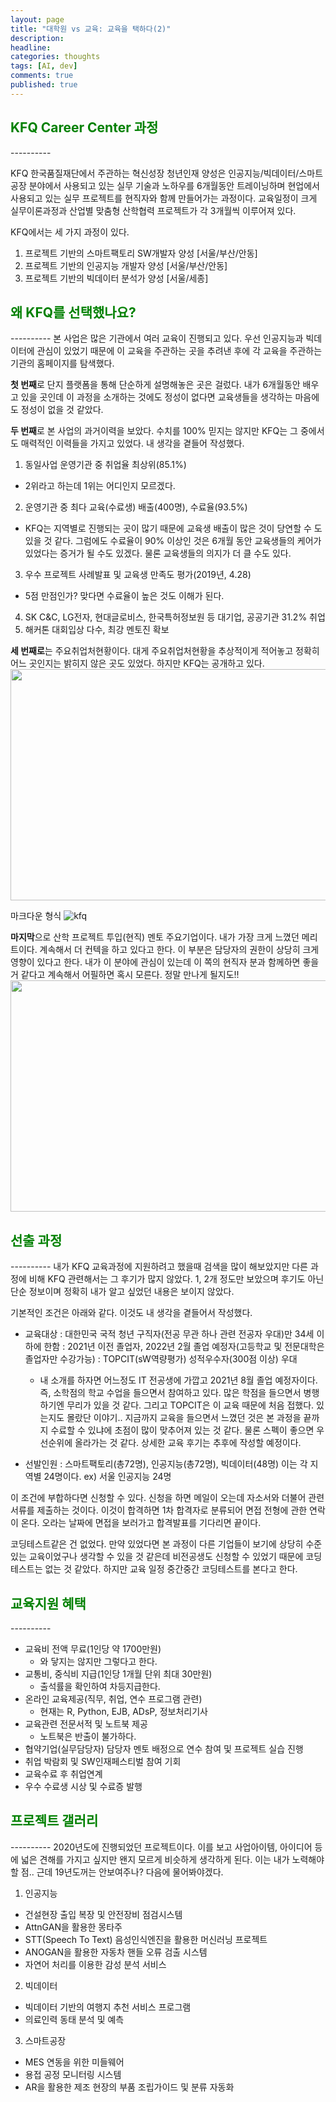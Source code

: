 ```yaml
---
layout: page
title: "대학원 vs 교육: 교육을 택하다(2)"
description:
headline:
categories: thoughts
tags: [AI, dev]
comments: true
published: true
---
```


<!-- [click: 이전글 "사업소개"](/posts/intro) -->

<h2><span style="color:green"> 
KFQ Career Center 과정 </span></h2>
----------

KFQ 한국품질재단에서 주관하는 혁신성장 청년인재 양성은 인공지능/빅데이터/스마트공장 분야에서 사용되고 있는 실무 기술과 노하우를 6개월동안 트레이닝하며 현업에서 사용되고 있는 실무 프로젝트를 현직자와 함께 만들어가는 과정이다. 교육일정이 크게 실무이론과정과 산업별 맞춤형 산학협력 프로젝트가 각 3개월씩 이루어져 있다.

KFQ에서는 세 가지 과정이 있다.
1. 프로젝트 기반의 스마트팩토리 SW개발자 양성 [서울/부산/안동]
2. 프로젝트 기반의 인공지능 개발자 양성 [서울/부산/안동]
3. 프로젝트 기반의 빅데이터 분석가 양성 [서울/세종]


<h2><span style="color:green"> 
왜 KFQ를 선택했나요? </span></h2>
----------
본 사업은 많은 기관에서 여러 교육이 진행되고 있다. 우선 인공지능과 빅데이터에 관심이 있었기 때문에 이 교육을 주관하는 곳을 추려낸 후에 각 교육을 주관하는 기관의 홈페이지를 탐색했다. 

**첫 번째**로 단지 플랫폼을 통해 단순하게 설명해놓은 곳은 걸렀다. 내가 6개월동안 배우고 있을 곳인데 이 과정을 소개하는 것에도 정성이 없다면 교육생들을 생각하는 마음에도 정성이 없을 것 같았다. 

**두 번째**로 본 사업의 과거이력을 보았다. 수치를 100% 믿지는 않지만 KFQ는 그 중에서도 매력적인 이력들을 가지고 있었다. 내 생각을 곁들어 작성했다.
1. 동일사업 운영기관 중 취업율 최상위(85.1%)
 - 2위라고 하는데 1위는 어디인지 모르겠다.
2. 운영기관 중 최다 교육(수료생) 배출(400명), 수료율(93.5%)
  - KFQ는 지역별로 진행되는 곳이 많기 때문에 교육생 배출이 많은 것이 당연할 수 도 있을 것 같다. 그럼에도 수료율이 90% 이상인 것은 6개월 동안 교육생들의 케어가 있었다는 증거가 될 수도 있겠다. 물론 교육생들의 의지가 더 클 수도 있다.
3. 우수 프로젝트 사례발표 및 교육생 만족도 평가(2019년, 4.28)
 - 5점 만점인가? 맞다면 수료율이 높은 것도 이해가 된다.
4. SK C&C, LG전자, 현대글로비스, 한국특허정보원 등 대기업, 공공기관 31.2% 취업
5. 해커톤 대회입상 다수, 최강 멘토진 확보

**세 번째로**는 주요취업처현황이다. 대게 주요취업처현황을 추상적이게 적어놓고 정확히 어느 곳인지는 밝히지 않은 곳도 있었다. 하지만 KFQ는 공개하고 있다.
<img src="/assets/img/image/kfq.jpg"  width="700" height="370">

마크다운 형식
![kfq](/assets/img/image/kfq.jpg) 

**마지막**으로 산학 프로젝트 투입(현직) 멘토 주요기업이다. 내가 가장 크게 느꼈던 메리트이다. 계속해서 더 컨텍을 하고 있다고 한다. 이 부분은 담당자의 권한이 상당히 크게 영향이 있다고 한다. 내가 이 분야에 관심이 있는데 이 쪽의 현직자 분과 함께하면 좋을 거 같다고 계속해서 어필하면 혹시 모른다. 정말 만나게 될지도!!
<img src="/assets/img/image/kfq2.jpg"  width="700" height="370">


<h2><span style="color:green">
선출 과정 </span></h2>
----------
내가 KFQ 교육과정에 지원하려고 했을때 검색을 많이 해보았지만 다른 과정에 비해 KFQ 관련해서는 그 후기가 많지 않았다. 1, 2개 정도만 보았으며 후기도 아닌 단순 정보이며 정확히 내가 알고 싶었던 내용은 보이지 않았다.

기본적인 조건은 아래와 같다. 이것도 내 생각을 곁들어서 작성했다.
- 교육대상
  : 대한민국 국적 청년 구직자(전공 무관 하나 관련 전공자 우대)만 34세 이하에 한함
  : 2021년 이전 졸업자, 2022년 2월 졸업 예정자(고등학교 및 전문대학은 졸업자만 수강가능)
  : TOPCIT(sW역량평가) 성적우수자(300점 이상) 우대

  - 내 소개를 하자면 어느정도 IT 전공생에 가깝고 2021년 8월 졸업 예정자이다. 즉, 소학점의 학교 수업을 들으면서 참여하고 있다. 많은 학점을 들으면서 병행하기엔 무리가 있을 것 같다. 그리고 TOPCIT은 이 교육 때문에 처음 접했다. 있는지도 몰랐단 이야기.. 지금까지 교육을 들으면서 느꼈던 것은 본 과정을 끝까지 수료할 수 있냐에 초점이 많이 맞추어져 있는 것 같다. 물론 스펙이 좋으면 우선순위에 올라가는 것 같다. 상세한 교육 후기는 추후에 작성할 예정이다. 

- 선발인원
  : 스마트팩토리(총72명), 인공지능(총72명), 빅데이터(48명) 이는 각 지역별 24명이다. ex) 서울 인공지능 24명

이 조건에 부합하다면 신청할 수 있다. 신청을 하면 메일이 오는데 자소서와 더불어 관련 서류를 제출하는 것이다. 이것이 합격하면 1차 합격자로 분류되어 면접 전형에 관한 연락이 온다. 오라는 날짜에 면접을 보러가고 합격발표를 기다리면 끝이다.

코딩테스트같은 건 없었다. 만약 있었다면 본 과정이 다른 기업들이 보기에 상당히 수준 있는 교육이었구나 생각할 수 있을 것 같은데 비전공생도 신청할 수 있었기 때문에 코딩테스트는 없는 것 같았다. 하지만 교육 일정 중간중간 코딩테스트를 본다고 한다.

<h2><span style="color:green">
교육지원 혜택 </span></h2>
----------

- 교육비 전액 무료(1인당 약 1700만원)
  - 와 닿지는 않지만 그렇다고 한다.
- 교통비, 중식비 지급(1인당 1개월 단위 최대 30만원)
  - 출석률을 확인하여 차등지급한다.
- 온라인 교육제공(직무, 취업, 연수 프로그램 관련)
  - 현재는 R, Python, EJB, ADsP, 정보처리기사
- 교육관련 전문서적 및 노트북 제공
  - 노트북은 반출이 불가하다.
- 협약기업(실무담당자) 담당자 멘토 배정으로 연수 참여 및 프로젝트 실습 진행
- 취업 박람회 및 SW인재페스티벌 참여 기회
- 교육수료 후 취업연계
- 우수 수료생 시상 및 수료증 발행

<h2><span style="color:green">
프로젝트 갤러리 </span></h2>
----------
2020년도에 진행되었던 프로젝트이다. 이를 보고 사업아이템, 아이디어 등에 넓은 견해를 가지고 싶지만 왠지 모르게 비슷하게 생각하게 된다. 이는 내가 노력해야 할 점.. 근데 19년도꺼는 안보여주나? 다음에 물어봐야겠다.

1. 인공지능
- 건설현장 출입 복장 및 안전장비 점검시스템
- AttnGAN을 활용한 몽타주
- STT(Speech To Text) 음성인식엔진을 활용한 머신러닝 프로젝트
- ANOGAN을 활용한 자동차 핸들 오류 검출 시스템
- 자연어 처리를 이용한 감성 분석 서비스

2. 빅데이터
- 빅데이터 기반의 여행지 추천 서비스 프로그램
- 의료인력 동태 분석 및 예측

3. 스마트공장
- MES 연동을 위한 미들웨어
- 용접 공정 모니터링 시스템
- AR을 활용한 제조 현장의 부품 조립가이드 및 분류 자동화

